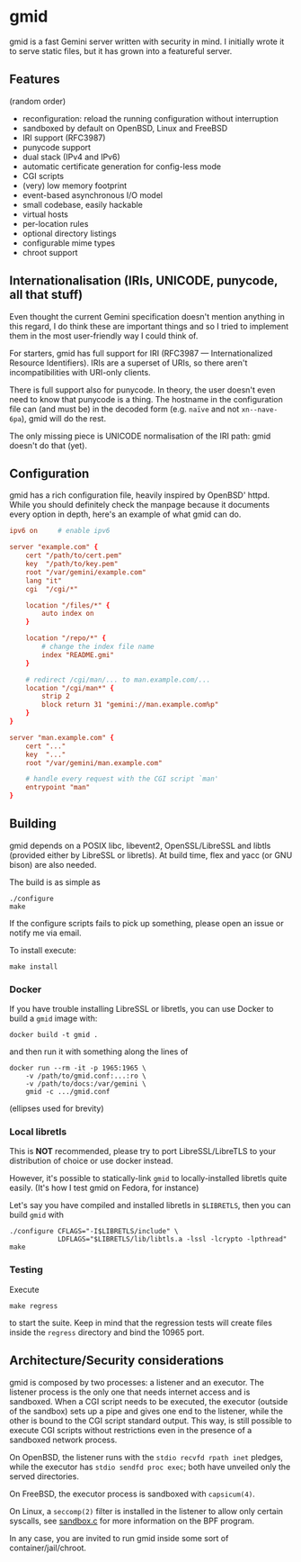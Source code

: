 # gmid

gmid is a fast Gemini server written with security in mind.  I
initially wrote it to serve static files, but it has grown into a
featureful server.


## Features

(random order)

 - reconfiguration: reload the running configuration without
   interruption
 - sandboxed by default on OpenBSD, Linux and FreeBSD
 - IRI support (RFC3987)
 - punycode support
 - dual stack (IPv4 and IPv6)
 - automatic certificate generation for config-less mode
 - CGI scripts
 - (very) low memory footprint
 - event-based asynchronous I/O model
 - small codebase, easily hackable
 - virtual hosts
 - per-location rules
 - optional directory listings
 - configurable mime types
 - chroot support


## Internationalisation (IRIs, UNICODE, punycode, all that stuff)

Even thought the current Gemini specification doesn't mention anything
in this regard, I do think these are important things and so I tried
to implement them in the most user-friendly way I could think of.

For starters, gmid has full support for IRI (RFC3987 —
Internationalized Resource Identifiers).  IRIs are a superset of URIs,
so there aren't incompatibilities with URI-only clients.

There is full support also for punycode.  In theory, the user doesn't
even need to know that punycode is a thing.  The hostname in the
configuration file can (and must be) in the decoded form (e.g. `naïve`
and not `xn--nave-6pa`), gmid will do the rest.

The only missing piece is UNICODE normalisation of the IRI path: gmid
doesn't do that (yet).


## Configuration

gmid has a rich configuration file, heavily inspired by OpenBSD'
httpd.  While you should definitely check the manpage because it
documents every option in depth, here's an example of what gmid can
do.

```conf
ipv6 on     # enable ipv6

server "example.com" {
    cert "/path/to/cert.pem"
    key  "/path/to/key.pem"
    root "/var/gemini/example.com"
    lang "it"
    cgi  "/cgi/*"

    location "/files/*" {
        auto index on
    }

    location "/repo/*" {
        # change the index file name
        index "README.gmi"
    }

    # redirect /cgi/man/... to man.example.com/...
    location "/cgi/man*" {
        strip 2
        block return 31 "gemini://man.example.com%p"
    }
}

server "man.example.com" {
    cert "..."
    key  "..."
    root "/var/gemini/man.example.com"

    # handle every request with the CGI script `man'
    entrypoint "man"
}
```


## Building

gmid depends on a POSIX libc, libevent2, OpenSSL/LibreSSL and libtls
(provided either by LibreSSL or libretls).  At build time, flex and
yacc (or GNU bison) are also needed.

The build is as simple as

    ./configure
    make

If the configure scripts fails to pick up something, please open an
issue or notify me via email.

To install execute:

    make install

### Docker

If you have trouble installing LibreSSL or libretls, you can use
Docker to build a `gmid` image with:

    docker build -t gmid .

and then run it with something along the lines of

    docker run --rm -it -p 1965:1965 \
        -v /path/to/gmid.conf:...:ro \
        -v /path/to/docs:/var/gemini \
        gmid -c .../gmid.conf

(ellipses used for brevity)

### Local libretls

This is **NOT** recommended, please try to port LibreSSL/LibreTLS to
your distribution of choice or use docker instead.

However, it's possible to statically-link `gmid` to locally-installed
libretls quite easily.  (It's how I test gmid on Fedora, for instance)

Let's say you have compiled and installed libretls in `$LIBRETLS`,
then you can build `gmid` with

    ./configure CFLAGS="-I$LIBRETLS/include" \
                LDFLAGS="$LIBRETLS/lib/libtls.a -lssl -lcrypto -lpthread"
    make

### Testing

Execute

    make regress

to start the suite.  Keep in mind that the regression tests will
create files inside the `regress` directory and bind the 10965 port.


## Architecture/Security considerations

gmid is composed by two processes: a listener and an executor.  The
listener process is the only one that needs internet access and is
sandboxed.  When a CGI script needs to be executed, the executor
(outside of the sandbox) sets up a pipe and gives one end to the
listener, while the other is bound to the CGI script standard output.
This way, is still possible to execute CGI scripts without
restrictions even in the presence of a sandboxed network process.

On OpenBSD, the listener runs with the `stdio recvfd rpath inet`
pledges, while the executor has `stdio sendfd proc exec`; both have
unveiled only the served directories.

On FreeBSD, the executor process is sandboxed with `capsicum(4)`.

On Linux, a `seccomp(2)` filter is installed in the listener to allow
only certain syscalls, see [sandbox.c](sandbox.c) for more information
on the BPF program.

In any case, you are invited to run gmid inside some sort of
container/jail/chroot.
